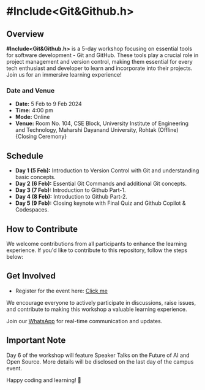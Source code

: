 # #Include<Git&Github.h> 

## Overview

**#Include<Git&Github.h>** is a 5-day workshop focusing on essential tools for software development - Git and GitHub. These tools play a crucial role in project management and version control, making them essential for every tech enthusiast and developer to learn and incorporate into their projects. Join us for an immersive learning experience!

### Date and Venue

- **Date:** 5 Feb to 9 Feb 2024
- **Time:** 4:00 pm
- **Mode:** Online
- **Venue:** Room No. 104, CSE Block, University Institute of Engineering and Technology, Maharshi Dayanand University, Rohtak (Offline) {Closing Ceremony}

## Schedule

- **Day 1 (5 Feb):** Introduction to Version Control with Git and understanding basic concepts.
- **Day 2 (6 Feb):** Essential Git Commands and additional Git concepts.
- **Day 3 (7 Feb):** Introduction to Github Part-1.
- **Day 4 (8 Feb):** Introduction to Github Part-2.
- **Day 5 (9 Feb):** Closing keynote with Final Quiz and Github Copilot & Codespaces.

## How to Contribute

We welcome contributions from all participants to enhance the learning experience. If you'd like to contribute to this repository, follow the steps below:

## Get Involved
- Register for the event here: [Click me](https://reskilll.com/event/osmdu)

We encourage everyone to actively participate in discussions, raise issues, and contribute to making this workshop a valuable learning experience.

Join our [WhatsApp](https://chat.whatsapp.com/CWZkGk5nmu7J2ni0ICSXZu) for real-time communication and updates.

## Important Note

Day 6 of the workshop will feature Speaker Talks on the Future of AI and Open Source. More details will be disclosed on the last day of the campus event.

Happy coding and learning! 🚀
